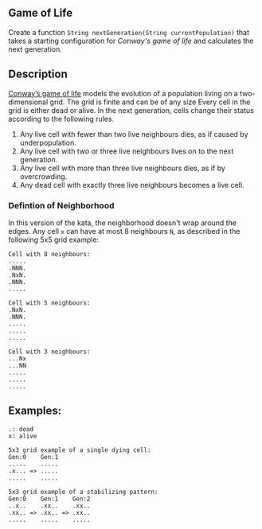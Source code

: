## Game of Life
Create a function ```String nextGeneration(String currentPopulation)``` that takes a starting configuration for *Conway's game of life* and calculates the next generation.

## Description
[Conway’s game of life](http://en.wikipedia.org/wiki/Conway%27s_Game_of_Life) models the evolution of a population living on a two-dimensional grid.
The grid is finite and can be of any size
Every cell in the grid is either dead or alive. In the next generation, cells change their status according to the following rules.


1. Any live cell with fewer than two live neighbours dies, as if caused by underpopulation.
2. Any live cell with two or three live neighbours lives on to the next generation.
3. Any live cell with more than three live neighbours dies, as if by overcrowding.
4. Any dead cell with exactly three live neighbours becomes a live cell.

### Defintion of Neighborhood
In this version of the kata, the neighborhood doesn't wrap around the edges. Any cell `x` can have at most 8 neighbours `N`, as described in the following 5x5 grid example:

```
Cell with 8 neighbours:
.....
.NNN.
.NxN.
.NNN.
.....

Cell with 5 neighbours:
.NxN.
.NNN.
.....
.....
.....

Cell with 3 neighbours:
...Nx
...NN
.....
.....
.....
```

## Examples:
```
.: dead
x: alive

5x3 grid example of a single dying cell:
Gen:0    Gen:1
.....    .....
.x... => .....
.....    .....

5x3 grid example of a stabilizing pattern:
Gen:0    Gen:1    Gen:2
..x..    .xx..    .xx..
.xx.. => .xx.. => .xx..
.....    .....    .....

```

